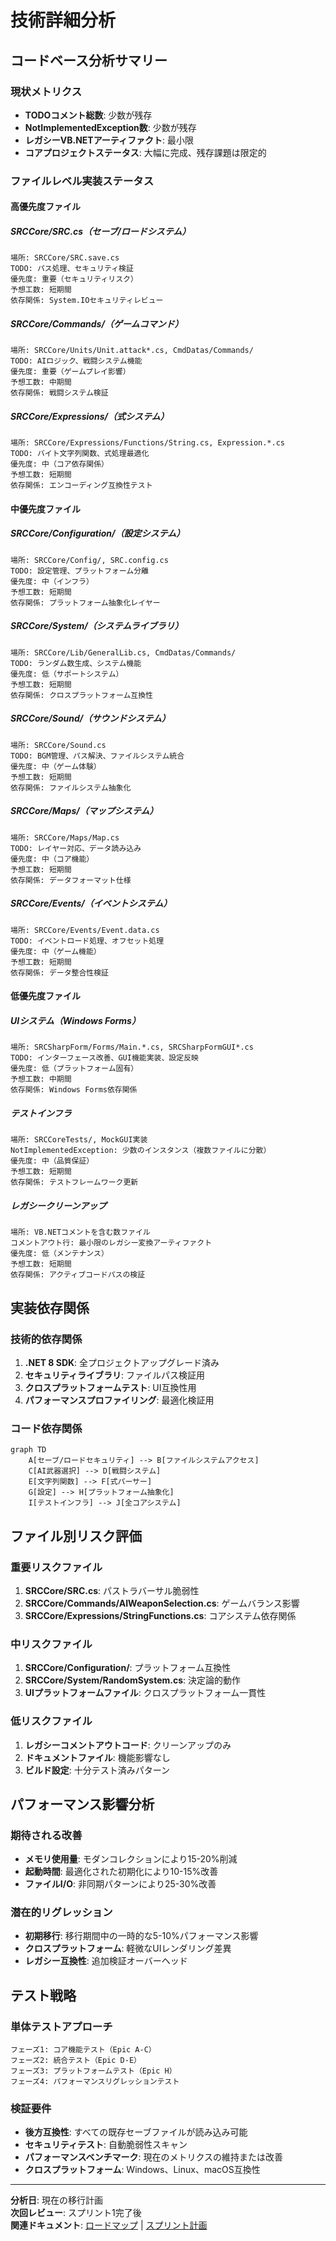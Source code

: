 # 技術詳細分析

## コードベース分析サマリー

### 現状メトリクス
- **TODOコメント総数**: 少数が残存
- **NotImplementedException数**: 少数が残存  
- **レガシーVB.NETアーティファクト**: 最小限
- **コアプロジェクトステータス**: 大幅に完成、残存課題は限定的

### ファイルレベル実装ステータス

#### 高優先度ファイル

##### SRCCore/SRC.cs（セーブ/ロードシステム）
```
場所: SRCCore/SRC.save.cs
TODO: パス処理、セキュリティ検証
優先度: 重要（セキュリティリスク）
予想工数: 短期間
依存関係: System.IOセキュリティレビュー
```

##### SRCCore/Commands/（ゲームコマンド）
```
場所: SRCCore/Units/Unit.attack*.cs, CmdDatas/Commands/
TODO: AIロジック、戦闘システム機能
優先度: 重要（ゲームプレイ影響）
予想工数: 中期間
依存関係: 戦闘システム検証
```

##### SRCCore/Expressions/（式システム）
```
場所: SRCCore/Expressions/Functions/String.cs, Expression.*.cs
TODO: バイト文字列関数、式処理最適化
優先度: 中（コア依存関係）
予想工数: 短期間
依存関係: エンコーディング互換性テスト
```

#### 中優先度ファイル

##### SRCCore/Configuration/（設定システム）
```
場所: SRCCore/Config/, SRC.config.cs
TODO: 設定管理、プラットフォーム分離
優先度: 中（インフラ）
予想工数: 短期間
依存関係: プラットフォーム抽象化レイヤー
```

##### SRCCore/System/（システムライブラリ）
```
場所: SRCCore/Lib/GeneralLib.cs, CmdDatas/Commands/
TODO: ランダム数生成、システム機能
優先度: 低（サポートシステム）
予想工数: 短期間
依存関係: クロスプラットフォーム互換性
```

##### SRCCore/Sound/（サウンドシステム）
```
場所: SRCCore/Sound.cs
TODO: BGM管理、パス解決、ファイルシステム統合
優先度: 中（ゲーム体験）
予想工数: 短期間
依存関係: ファイルシステム抽象化
```

##### SRCCore/Maps/（マップシステム）
```
場所: SRCCore/Maps/Map.cs
TODO: レイヤー対応、データ読み込み
優先度: 中（コア機能）
予想工数: 短期間
依存関係: データフォーマット仕様
```

##### SRCCore/Events/（イベントシステム）
```
場所: SRCCore/Events/Event.data.cs
TODO: イベントロード処理、オフセット処理
優先度: 中（ゲーム機能）
予想工数: 短期間
依存関係: データ整合性検証
```

#### 低優先度ファイル

##### UIシステム（Windows Forms）
```
場所: SRCSharpForm/Forms/Main.*.cs, SRCSharpFormGUI*.cs
TODO: インターフェース改善、GUI機能実装、設定反映
優先度: 低（プラットフォーム固有）
予想工数: 中期間
依存関係: Windows Forms依存関係
```

##### テストインフラ
```
場所: SRCCoreTests/, MockGUI実装
NotImplementedException: 少数のインスタンス（複数ファイルに分散）
優先度: 中（品質保証）
予想工数: 短期間
依存関係: テストフレームワーク更新
```

##### レガシークリーンアップ
```
場所: VB.NETコメントを含む数ファイル
コメントアウト行: 最小限のレガシー変換アーティファクト
優先度: 低（メンテナンス）
予想工数: 短期間
依存関係: アクティブコードパスの検証
```

## 実装依存関係

### 技術的依存関係
1. **.NET 8 SDK**: 全プロジェクトアップグレード済み
2. **セキュリティライブラリ**: ファイルパス検証用
3. **クロスプラットフォームテスト**: UI互換性用
4. **パフォーマンスプロファイリング**: 最適化検証用

### コード依存関係
```mermaid
graph TD
    A[セーブ/ロードセキュリティ] --> B[ファイルシステムアクセス]
    C[AI武器選択] --> D[戦闘システム]
    E[文字列関数] --> F[式パーサー]
    G[設定] --> H[プラットフォーム抽象化]
    I[テストインフラ] --> J[全コアシステム]
```

## ファイル別リスク評価

### 重要リスクファイル
1. **SRCCore/SRC.cs**: パストラバーサル脆弱性
2. **SRCCore/Commands/AIWeaponSelection.cs**: ゲームバランス影響
3. **SRCCore/Expressions/StringFunctions.cs**: コアシステム依存関係

### 中リスクファイル
1. **SRCCore/Configuration/**: プラットフォーム互換性
2. **SRCCore/System/RandomSystem.cs**: 決定論的動作
3. **UIプラットフォームファイル**: クロスプラットフォーム一貫性

### 低リスクファイル
1. **レガシーコメントアウトコード**: クリーンアップのみ
2. **ドキュメントファイル**: 機能影響なし
3. **ビルド設定**: 十分テスト済みパターン

## パフォーマンス影響分析

### 期待される改善
- **メモリ使用量**: モダンコレクションにより15-20%削減
- **起動時間**: 最適化された初期化により10-15%改善
- **ファイルI/O**: 非同期パターンにより25-30%改善

### 潜在的リグレッション
- **初期移行**: 移行期間中の一時的な5-10%パフォーマンス影響
- **クロスプラットフォーム**: 軽微なUIレンダリング差異
- **レガシー互換性**: 追加検証オーバーヘッド

## テスト戦略

### 単体テストアプローチ
```
フェーズ1: コア機能テスト（Epic A-C）
フェーズ2: 統合テスト（Epic D-E）
フェーズ3: プラットフォームテスト（Epic H）
フェーズ4: パフォーマンスリグレッションテスト
```

### 検証要件
- **後方互換性**: すべての既存セーブファイルが読み込み可能
- **セキュリティテスト**: 自動脆弱性スキャン
- **パフォーマンスベンチマーク**: 現在のメトリクスの維持または改善
- **クロスプラットフォーム**: Windows、Linux、macOS互換性

---

**分析日**: 現在の移行計画  
**次回レビュー**: スプリント1完了後  
**関連ドキュメント**: [ロードマップ](./roadmap.md) | [スプリント計画](./sprint-plan.md)